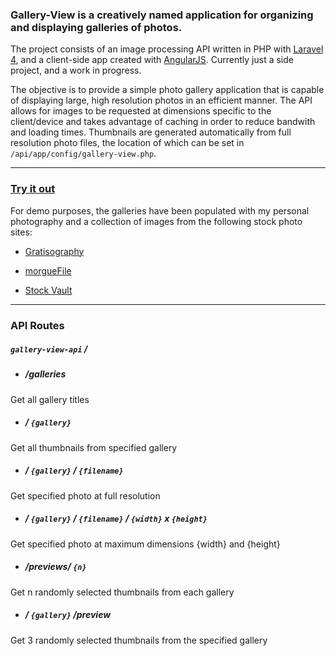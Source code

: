 ### Gallery-View is a creatively named application for organizing and displaying galleries of photos.

The project consists of an image processing API written in PHP with [Laravel 4](http://laravel.com), and a client-side app created with [AngularJS](http://angularjs.org). Currently just a side project, and a work in progress.

The objective is to provide a simple photo gallery application that is capable of displaying large, high resolution photos in an efficient manner. The API allows for images to be requested at dimensions specific to the client/device and takes advantage of caching in order to reduce bandwith and loading times. Thumbnails are generated automatically from full resolution photo files, the location of which can be set in `/api/app/config/gallery-view.php`.

---
### [Try it out](http://mstork.info/gallery-view)

For demo purposes, the galleries have been populated with my personal photography and a collection of images from the following stock photo sites:

* [Gratisography](http://gratisography.com)

* [morgueFile](http://morguefile.com)

* [Stock Vault](http://stockvault.com)

---
### API Routes

##### `gallery-view-api` /

* ##### /galleries
Get all gallery titles

* ##### / `{gallery}`
Get all thumbnails from specified gallery

* ##### / `{gallery}` / `{filename}`
Get specified photo at full resolution

* ##### / `{gallery}` / `{filename}` / `{width}` x `{height}`
Get specified photo at maximum dimensions {width} and {height}

* ##### /previews/ `{n}`
Get n randomly selected thumbnails from each gallery

* ##### / `{gallery}` /preview
Get 3 randomly selected thumbnails from the specified gallery
